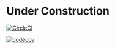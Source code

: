 # Under Construction

[![CircleCI](https://circleci.com/gh/Durgaprasad-Budhwani/React-Material-Resume.svg?style=svg)](https://circleci.com/gh/Durgaprasad-Budhwani/React-Material-Resume)

[![codecov](https://codecov.io/gh/Durgaprasad-Budhwani/React-Material-Resume/branch/master/graph/badge.svg)](https://codecov.io/gh/Durgaprasad-Budhwani/React-Material-Resume)

